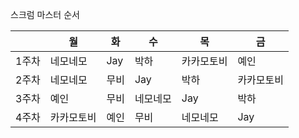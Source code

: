 스크럼 마스터 순서

|       | 월         | 화         | 수         | 목         | 금         |
| ----- | ---------- | ---------- | ---------- | ---------- | ---------- |
| 1주차 | 네모네모         | Jay          | 박하       | 카카모토비 | 예인   |
| 2주차 | 네모네모        | 무비       | Jay | 박하   | 카카모토비        |
| 3주차 | 예인       | 무비 | 네모네모   | Jay        | 박하       |
| 4주차 | 카카모토비 | 예인   | 무비        | 네모네모       | Jay |
